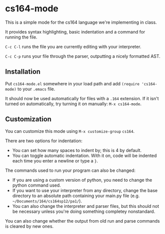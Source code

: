 # cs164-mode

This is a simple mode for the cs164 language we're implementing in class.

It provides syntax highlighting, basic indentation and a command for running the file.

`C-c C-l` runs the file you are currently editing with your interpreter.

`C-c C-p` runs your file through the parser, outputting a nicely formatted AST.

## Installation

Put `cs164-mode.el` somewhere in your load path and add `(require 'cs164-mode)` to your `.emacs` file.

It should now be used automatically for files with a `.164` extension. If it isn't turned on automatically, try turning it on manually: `M-x cs164-mode`.

## Customization

You can customize this mode using `M-x customize-group` `cs164`.

There are two options for indentation:

  * You can set how many spaces to indent by; this is 4 by default.
  * You can toggle automatic indentation. With it on, code will be indented each time you enter a newline or type a `}`.

The commands used to run your program can also be changed:

  * If you are using a custom version of python, you need to change the python command used.
  * If you want to use your interpreter from any directory, change the base directory to an absolute path containing your main.py file (e.g. `~/Documents/164/cs164sp12/pa1/`).
  * You can also change the interpreter and parser files, but this should not be necessary unless you're doing something completey nonstandard.

You can also change whether the output from old run and parse commands is cleared by new ones.
